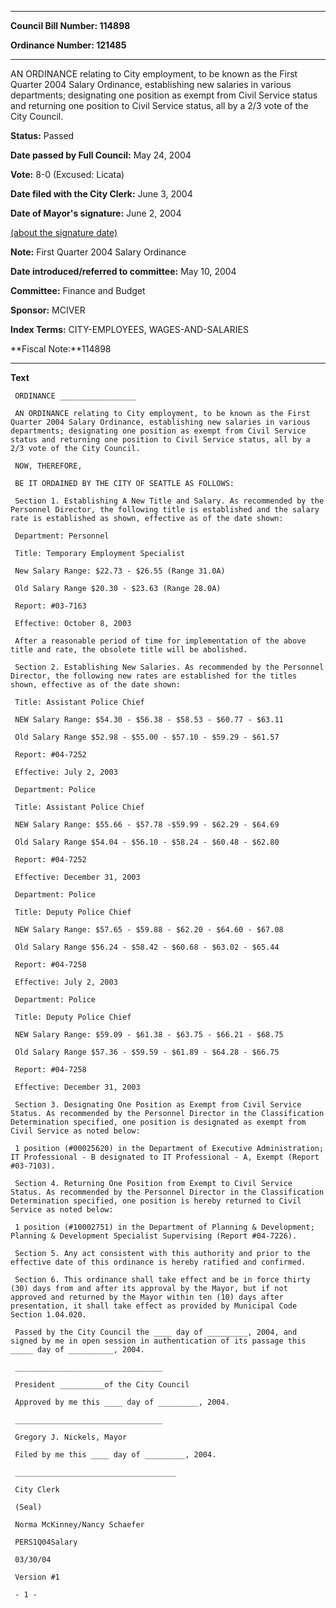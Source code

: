 

********

**Council Bill Number: 114898**
   
**Ordinance Number: 121485**
********

 AN ORDINANCE relating to City employment, to be known as the First Quarter 2004 Salary Ordinance, establishing new salaries in various departments; designating one position as exempt from Civil Service status and returning one position to Civil Service status, all by a 2/3 vote of the City Council.

**Status:** Passed
   
**Date passed by Full Council:** May 24, 2004
   
**Vote:** 8-0 (Excused: Licata)
   
**Date filed with the City Clerk:** June 3, 2004
   
**Date of Mayor's signature:** June 2, 2004
   
[(about the signature date)](/~public/approvaldate.htm)
   
   
**Note:** First Quarter 2004 Salary Ordinance

   
**Date introduced/referred to committee:** May 10, 2004
   
**Committee:** Finance and Budget
   
**Sponsor:** MCIVER
   
   
**Index Terms:** CITY-EMPLOYEES, WAGES-AND-SALARIES

**Fiscal Note:**114898

********

**Text**
   
```
 ORDINANCE _________________

 AN ORDINANCE relating to City employment, to be known as the First Quarter 2004 Salary Ordinance, establishing new salaries in various departments; designating one position as exempt from Civil Service status and returning one position to Civil Service status, all by a 2/3 vote of the City Council.

 NOW, THEREFORE,

 BE IT ORDAINED BY THE CITY OF SEATTLE AS FOLLOWS:

 Section 1. Establishing A New Title and Salary. As recommended by the Personnel Director, the following title is established and the salary rate is established as shown, effective as of the date shown:

 Department: Personnel

 Title: Temporary Employment Specialist

 New Salary Range: $22.73 - $26.55 (Range 31.0A)

 Old Salary Range $20.30 - $23.63 (Range 28.0A)

 Report: #03-7163

 Effective: October 8, 2003

 After a reasonable period of time for implementation of the above title and rate, the obsolete title will be abolished.

 Section 2. Establishing New Salaries. As recommended by the Personnel Director, the following new rates are established for the titles shown, effective as of the date shown:

 Title: Assistant Police Chief

 NEW Salary Range: $54.30 - $56.38 - $58.53 - $60.77 - $63.11

 Old Salary Range $52.98 - $55.00 - $57.10 - $59.29 - $61.57

 Report: #04-7252

 Effective: July 2, 2003

 Department: Police

 Title: Assistant Police Chief

 NEW Salary Range: $55.66 - $57.78 -$59.99 - $62.29 - $64.69

 Old Salary Range $54.04 - $56.10 - $58.24 - $60.48 - $62.80

 Report: #04-7252

 Effective: December 31, 2003

 Department: Police

 Title: Deputy Police Chief

 NEW Salary Range: $57.65 - $59.88 - $62.20 - $64.60 - $67.08

 Old Salary Range $56.24 - $58.42 - $60.68 - $63.02 - $65.44

 Report: #04-7258

 Effective: July 2, 2003

 Department: Police

 Title: Deputy Police Chief

 NEW Salary Range: $59.09 - $61.38 - $63.75 - $66.21 - $68.75

 Old Salary Range $57.36 - $59.59 - $61.89 - $64.28 - $66.75

 Report: #04-7258

 Effective: December 31, 2003

 Section 3. Designating One Position as Exempt from Civil Service Status. As recommended by the Personnel Director in the Classification Determination specified, one position is designated as exempt from Civil Service as noted below:

 1 position (#00025620) in the Department of Executive Administration; IT Professional - B designated to IT Professional - A, Exempt (Report #03-7103).

 Section 4. Returning One Position from Exempt to Civil Service Status. As recommended by the Personnel Director in the Classification Determination specified, one position is hereby returned to Civil Service as noted below:

 1 position (#10002751) in the Department of Planning & Development; Planning & Development Specialist Supervising (Report #04-7226).

 Section 5. Any act consistent with this authority and prior to the effective date of this ordinance is hereby ratified and confirmed.

 Section 6. This ordinance shall take effect and be in force thirty (30) days from and after its approval by the Mayor, but if not approved and returned by the Mayor within ten (10) days after presentation, it shall take effect as provided by Municipal Code Section 1.04.020.

 Passed by the City Council the ____ day of _________, 2004, and signed by me in open session in authentication of its passage this _____ day of __________, 2004.

 _________________________________

 President __________of the City Council

 Approved by me this ____ day of _________, 2004.

 _________________________________

 Gregory J. Nickels, Mayor

 Filed by me this ____ day of _________, 2004.

 ____________________________________

 City Clerk

 (Seal)

 Norma McKinney/Nancy Schaefer

 PERS1Q04Salary

 03/30/04

 Version #1

 - 1 -

```
